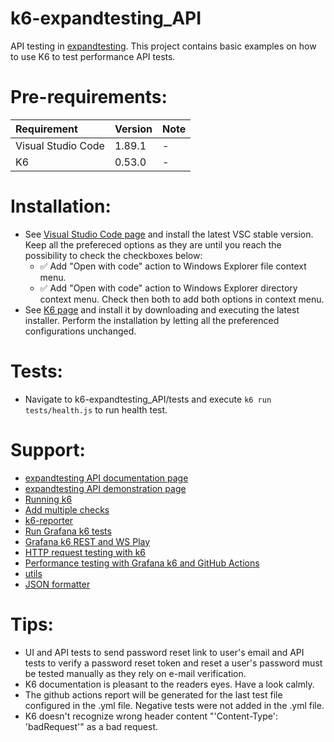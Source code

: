 # k6-expandtesting_API

API testing in [expandtesting](https://practice.expandtesting.com/notes/api/api-docs/). This project contains basic examples on how to use K6 to test performance API tests. 

# Pre-requirements:

| Requirement                     | Version        | Note                                                            |
| :------------------------------ |:---------------| :-------------------------------------------------------------- |
| Visual Studio Code              | 1.89.1         | -                                                               |
| K6                              | 0.53.0         | -                                                               | 

# Installation:

- See [Visual Studio Code page](https://code.visualstudio.com/) and install the latest VSC stable version. Keep all the prefereced options as they are until you reach the possibility to check the checkboxes below: 
  - :white_check_mark: Add "Open with code" action to Windows Explorer file context menu. 
  - :white_check_mark: Add "Open with code" action to Windows Explorer directory context menu.
Check then both to add both options in context menu.
- See [K6 page](https://grafana.com/docs/k6/latest/set-up/install-k6/) and install it by downloading and executing the latest installer. Perform the installation by letting all the preferenced configurations unchanged. 

# Tests:

- Navigate to k6-expandtesting_API/tests and execute ```k6 run tests/health.js``` to run health test.

# Support:

- [expandtesting API documentation page](https://practice.expandtesting.com/notes/api/api-docs/)
- [expandtesting API demonstration page](https://www.youtube.com/watch?v=bQYvS6EEBZc)
- [Running k6](https://grafana.com/docs/k6/latest/get-started/running-k6/)
- [Add multiple checks](https://grafana.com/docs/k6/latest/using-k6/checks/)
- [k6-reporter](https://github.com/benc-uk/k6-reporter)
- [Run Grafana k6 tests](https://github.com/marketplace/actions/run-grafana-k6-tests)
- [Grafana k6 REST and WS Play](https://test-api.k6.io/)
- [HTTP request testing with k6](https://circleci.com/blog/http-request-testing-with-k6/#k6-test-structure)
- [Performance testing with Grafana k6 and GitHub Actions](https://grafana.com/blog/2024/07/15/performance-testing-with-grafana-k6-and-github-actions/)
- [utils](https://grafana.com/docs/k6/latest/javascript-api/jslib/utils/)
- [JSON formatter](https://jsonformatter.org/)

# Tips:

- UI and API tests to send password reset link to user's email and API tests to verify a password reset token and reset a user's password must be tested manually as they rely on e-mail verification. 
- K6 documentation is pleasant to the readers eyes. Have a look calmly.
- The github actions report will be generated for the last test file configured in the .yml file. Negative tests were not added in the .yml file.
- K6 doesn't recognize wrong header content "'Content-Type': 'badRequest'" as a bad request.
